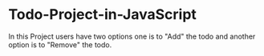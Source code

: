 # Todo-Project-in-JavaScript

In this Project users have two options one is to "Add" the todo and another option is to "Remove" the todo.
